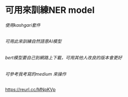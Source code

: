 # 可用來訓練NER model

###### 使用kashgari套件
###### 可用此來訓練自然語意AI模型
###### bert模型要自己到網路上下載，可用其他人改良的版本會更好

###### 可參考我考寫的medium 來操作
https://reurl.cc/MNpKVp
